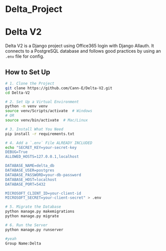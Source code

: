 # Delta_Project
# Delta V2


Delta V2 is a Django project using Office365 login with Django Allauth. It connects to a PostgreSQL database and follows good practices by using an `.env` file for config.

## How to Set Up

```bash
# 1. Clone the Project
git clone https://github.com/Cann-E/Delta-V2.git
cd Delta-V2

# 2. Set Up a Virtual Environment
python -m venv venv
source venv/Scripts/activate  # Windows
# OR
source venv/bin/activate  # Mac/Linux

# 3. Install What You Need
pip install -r requirements.txt

# 4. Add a `.env` File ALREADY INCLUDED
echo "SECRET_KEY=your-secret-key
DEBUG=True
ALLOWED_HOSTS=127.0.0.1,localhost

DATABASE_NAME=delta_db
DATABASE_USER=postgres
DATABASE_PASSWORD=your-db-password
DATABASE_HOST=localhost
DATABASE_PORT=5432

MICROSOFT_CLIENT_ID=your-client-id
MICROSOFT_SECRET=your-client-secret" > .env

# 5. Migrate the Database
python manage.py makemigrations
python manage.py migrate

# 6. Run the Server
python manage.py runserver

#yeah
Group Name:Delta
